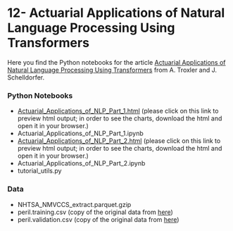 # 12- Actuarial Applications of Natural Language Processing Using Transformers

Here you find the Python notebooks for the article [Actuarial Applications of Natural Language Processing Using Transformers](https://arxiv.org/abs/2206.02014) from A. Troxler and J. Schelldorfer.

### Python Notebooks
- [Actuarial_Applications_of_NLP_Part_1.html](https://htmlpreview.github.io/?https://github.com/JSchelldorfer/ActuarialDataScience/blob/master/12%20-%20NLP%20Using%20Transformers/Actuarial_Applications_of_NLP_Part_1.html) (please click on this link to preview html output; in order to see the charts, download the html and open it in your browser.)
- Actuarial_Applications_of_NLP_Part_1.ipynb
- [Actuarial_Applications_of_NLP_Part_2.html](https://htmlpreview.github.io/?https://github.com/JSchelldorfer/ActuarialDataScience/blob/master/12%20-%20NLP%20Using%20Transformers/Actuarial_Applications_of_NLP_Part_2.html) (please click on this link to preview html output; in order to see the charts, download the html and open it in your browser.)
- Actuarial_Applications_of_NLP_Part_2.ipynb
- tutorial_utils.py

### Data
- NHTSA_NMVCCS_extract.parquet.gzip
- peril.training.csv (copy of the original data from [here](https://github.com/OpenActTexts/Loss-Data-Analytics/tree/master/Data))
- peril.validation.csv (copy of the original data from [here](https://github.com/OpenActTexts/Loss-Data-Analytics/tree/master/Data))
